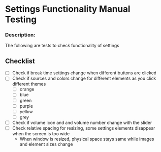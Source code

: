 # Settings Functionality Manual Testing

### Description:

The following are tests to check functionality of settings

## Checklist

-   [ ] Check if break time settings change when different buttons are clicked
-   [ ] Check if sources and colors change for different elements as you click different themes
    -  [ ] orange
    -  [ ] blue
    -  [ ] green
    -  [ ] purple
    -  [ ] yellow
    -  [ ] grey
-   [ ] Check if volume icon and and volume number change with the slider
-   [ ] Check relative spacing for resizing, some settings elements disappear when the screen is too wide
    - When window is resized, physical space stays same while images and element sizes change
